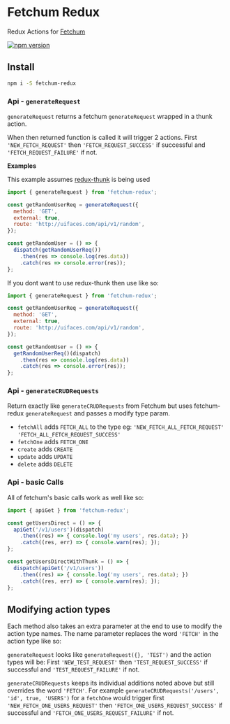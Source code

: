 # Fetchum Redux
 Redux Actions for [Fetchum](https://www.npmjs.com/package/fetchum)

 [![npm version](https://badge.fury.io/js/fetchum-redux.svg)](https://badge.fury.io/js/fetchum-redux)

## Install

```bash
npm i -S fetchum-redux
```

### Api - `generateRequest`

`generateRequest` returns a fetchum `generateRequest` wrapped in a thunk action.

When then returned function is called it will trigger 2 actions.
First `'NEW_FETCH_REQUEST'` then `'FETCH_REQUEST_SUCCESS'` if successful and `'FETCH_REQUEST_FAILURE'` if not.

__Examples__

This example assumes [redux-thunk](https://www.npmjs.com/package/redux-thunk) is being used
```javascript
import { generateRequest } from 'fetchum-redux';

const getRandomUserReq = generateRequest({
  method: 'GET',
  external: true,
  route: 'http://uifaces.com/api/v1/random',
});

const getRandomUser = () => {
  dispatch(getRandomUserReq())
    .then(res => console.log(res.data))
    .catch(res => console.error(res));
};
```

If you dont want to use redux-thunk then use like so:
```javascript
import { generateRequest } from 'fetchum-redux';

const getRandomUserReq = generateRequest({
  method: 'GET',
  external: true,
  route: 'http://uifaces.com/api/v1/random',
});

const getRandomUser = () => {
  getRandomUserReq()(dispatch)
    .then(res => console.log(res.data))
    .catch(res => console.error(res));
};
```

### Api - `generateCRUDRequests`

Return exactly like `generateCRUDRequests` from Fetchum but uses fetchum-redux `generateRequest` and passes a modify type param.

- `fetchAll` adds `FETCH_ALL` to the type eg: `'NEW_FETCH_ALL_FETCH_REQUEST'` `'FETCH_ALL_FETCH_REQUEST_SUCCESS'`
- `fetchOne` adds `FETCH_ONE`
- `create` adds `CREATE`
- `update` adds `UPDATE`
- `delete` adds `DELETE`

### Api - basic Calls

All of fetchum's basic calls work as well like so:

```javascript
import { apiGet } from 'fetchum-redux';

const getUsersDirect = () => {
  apiGet('/v1/users')(dispatch)
    .then((res) => { console.log('my users', res.data); })
    .catch((res, err) => { console.warn(res); });
};

const getUsersDirectWithThunk = () => {
  dispatch(apiGet('/v1/users'))
    .then((res) => { console.log('my users', res.data); })
    .catch((res, err) => { console.warn(res); });
};
```

## Modifying action types

Each method also takes an extra parameter at the end to use to modify the action type names.
The name parameter replaces the word `'FETCH'` in the action type like so:

`generateRequest` looks like `generateRequest({}, 'TEST')` and the action types will be:
First `'NEW_TEST_REQUEST'` then `'TEST_REQUEST_SUCCESS'` if successful and `'TEST_REQUEST_FAILURE'` if not.

`generateCRUDRequests` keeps its individual additions noted above but still overrides the word `'FETCH'`.
For example `generateCRUDRequests('/users', 'id', true, 'USERS')` for a `fetchOne` would trigger
first `'NEW_FETCH_ONE_USERS_REQUEST'` then `'FETCH_ONE_USERS_REQUEST_SUCCESS'` if successful and `'FETCH_ONE_USERS_REQUEST_FAILURE'` if not.
